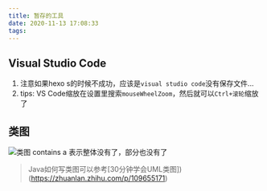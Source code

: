 ```yaml
---
title: 暂存的工具
date: 2020-11-13 17:08:33
tags:
---
```



## Visual Studio Code
1. 注意如果hexo s的时候不成功，应该是`visual studio code`没有保存文件...
2. tips: VS Code缩放在设置里搜索`mouseWheelZoom`，然后就可以`Ctrl+滚轮`缩放了

## 类图
![类图](https://pic1.zhimg.com/v2-941a070601f399d992125ef31261637e_1440w.jpg?source=172ae18b)
contains a 表示整体没有了，部分也没有了
> Java如何写类图可以参考[30分钟学会UML类图])(https://zhuanlan.zhihu.com/p/109655171)

